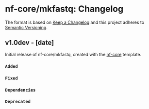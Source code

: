 # nf-core/mkfastq: Changelog

The format is based on [Keep a Changelog](https://keepachangelog.com/en/1.0.0/)
and this project adheres to [Semantic Versioning](https://semver.org/spec/v2.0.0.html).

## v1.0dev - [date]

Initial release of nf-core/mkfastq, created with the [nf-core](https://nf-co.re/) template.

### `Added`

### `Fixed`

### `Dependencies`

### `Deprecated`
